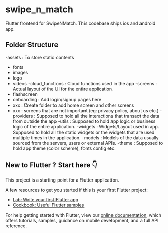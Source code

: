 # swipe_n_match

Flutter frontend for SwipeNMatch.
This codebase ships ios and android app.

## Folder Structure
-assets : To store static contents
  - fonts
  - images
  - logo
  - videos
-cloud_functions : Cloud functions used in the app
-screens : Actual layout of the UI for the entire application. 
  - flashscreen
  - onboarding : Add login/signup pages here
  - xxx : Create folder to add home screen and other screens
  - xxx : screens that are not important (eg: privacy policy, about us etc.)
-providers : Supposed to hold all the interactions that transact the data from outside the app
-utils : Supposed to hold app logic or business logic of the entire application.
-widgets : Widgets/Layout used in app. Supposed to hold all the static widgets or the widgets that are used multiple times in the application.
-models : Models of the data usually sourced from the servers, users or external APIs.
-theme : Supposed to hold app theme (color scheme), fonts config etc. 


## New to Flutter ? Start here 👇

This project is a starting point for a Flutter application.

A few resources to get you started if this is your first Flutter project:

- [Lab: Write your first Flutter app](https://flutter.dev/docs/get-started/codelab)
- [Cookbook: Useful Flutter samples](https://flutter.dev/docs/cookbook)

For help getting started with Flutter, view our
[online documentation](https://flutter.dev/docs), which offers tutorials,
samples, guidance on mobile development, and a full API reference.

